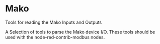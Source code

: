 # Mako
Tools for reading the Mako Inputs and Outputs


A Selection of tools to parse the Mako device I/O. These tools should be used with the node-red-contrib-modbus nodes.

